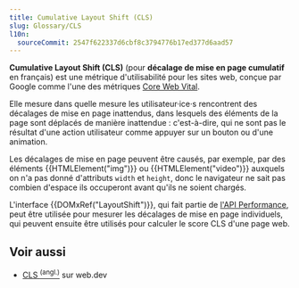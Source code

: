```yaml
---
title: Cumulative Layout Shift (CLS)
slug: Glossary/CLS
l10n:
  sourceCommit: 2547f622337d6cbf8c3794776b17ed377d6aad57
---
```


**Cumulative Layout Shift (CLS)** (pour **décalage de mise en page cumulatif** en français) est une métrique d'utilisabilité pour les sites web, conçue par Google comme l'une des métriques [Core Web Vital](https://web.dev/articles/vitals?hl=fr).

Elle mesure dans quelle mesure les utilisateur·ice·s rencontrent des décalages de mise en page inattendus, dans lesquels des éléments de la page sont déplacés de manière inattendue&nbsp;: c'est-à-dire, qui ne sont pas le résultat d'une action utilisateur comme appuyer sur un bouton ou d'une animation.

Les décalages de mise en page peuvent être causés, par exemple, par des éléments {{HTMLElement("img")}} ou {{HTMLElement("video")}} auxquels on n'a pas donné d'attributs `width` et `height`, donc le navigateur ne sait pas combien d'espace ils occuperont avant qu'ils ne soient chargés.

L'interface {{DOMxRef("LayoutShift")}}, qui fait partie de [l'API Performance](/fr/docs/Web/API/Performance_API), peut être utilisée pour mesurer les décalages de mise en page individuels, qui peuvent ensuite être utilisés pour calculer le score CLS d'une page web.

## Voir aussi

- [CLS <sup>(angl.)</sup>](https://web.dev/articles/cls) sur web.dev
